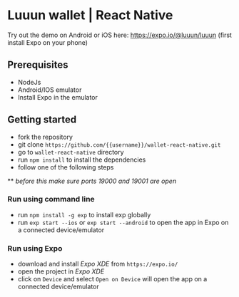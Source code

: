 # Luuun wallet | React Native

Try out the demo on Android or iOS here:
https://expo.io/@luuun/luuun
(first install Expo on your phone)

## Prerequisites

* NodeJs
* Android/IOS emulator
* Install Expo in the emulator

## Getting started

* fork the repository
* git clone `https://github.com/{{username}}/wallet-react-native.git`
* go to `wallet-react-native` directory
* run `npm install` to install the dependencies
* follow one of the following steps


** *before this make sure ports 19000 and 19001 are open*

### Run using command line

* run `npm install -g exp` to install exp globally
* run `exp start --ios` or `exp start --android` to open the app in Expo on a connected device/emulator

### Run using Expo

* download and install *Expo XDE* from `https://expo.io/`
* open the project in *Expo XDE*
* click on `Device` and select `Open on Device` will open the app on a connected device/emulator
